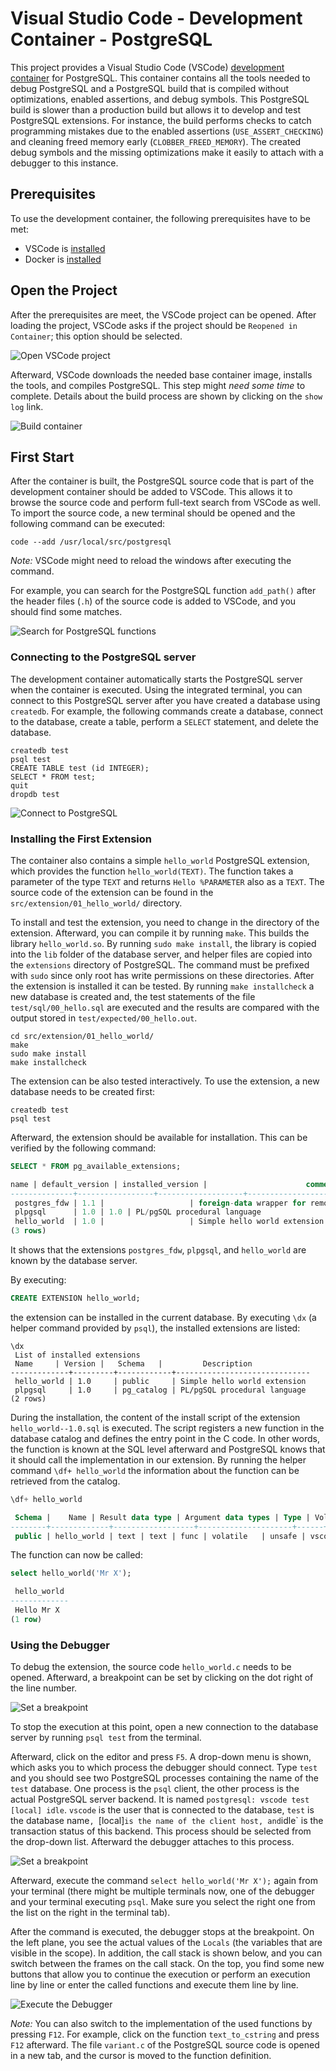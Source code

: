 # Visual Studio Code - Development Container - PostgreSQL

This project provides a Visual Studio Code (VSCode) [development container](https://code.visualstudio.com/docs/devcontainers/containers) for PostgreSQL. This container contains all the tools needed to debug PostgreSQL and a PostgreSQL build that is compiled without optimizations, enabled assertions, and debug symbols. This PostgreSQL build is slower than a production build but allows it to develop and test PostgreSQL extensions. For instance, the build performs checks to catch programming mistakes due to the enabled assertions (`USE_ASSERT_CHECKING`) and cleaning freed memory early (`CLOBBER_FREED_MEMORY`). The created debug symbols and the missing optimizations make it easily to attach with a debugger to this instance.

## Prerequisites

To use the development container, the following prerequisites have to be met:

* VSCode is [installed](https://code.visualstudio.com/Download)
* Docker is [installed](https://code.visualstudio.com/docs/devcontainers/tutorial#_install-docker)

## Open the Project

After the prerequisites are meet, the VSCode project can be opened. After loading the project, VSCode asks if the project should be `Reopened in Container`; this option should be selected.

![Open VSCode project](./docs/images/open_container.png)

Afterward, VSCode downloads the needed base container image, installs the tools, and compiles PostgreSQL. This step might _need some time_ to complete. Details about the build process are shown by clicking on the `show log` link.

![Build container](./docs/images/build_container.png)

## First Start

After the container is built, the PostgreSQL source code that is part of the development container should be added to VSCode. This allows it to browse the source code and perform full-text search from VSCode as well. To import the source code, a new terminal should be opened and the following command can be executed:

```
code --add /usr/local/src/postgresql
```

_Note:_ VSCode might need to reload the windows after executing the command.

For example, you can search for the PostgreSQL function `add_path()` after the header files (`.h`) of the source code is added to VSCode, and you should find some matches.

![Search for PostgreSQL functions](./docs/images/search.png)


### Connecting to the PostgreSQL server

The development container automatically starts the PostgreSQL server when the container is executed. Using the integrated terminal, you can connect to this PostgreSQL server after you have created a database using `createdb`. For example, the following commands create a database, connect to the database, create a table, perform a `SELECT` statement, and delete the database.

```
createdb test
psql test
CREATE TABLE test (id INTEGER);
SELECT * FROM test;
quit
dropdb test
```

![Connect to PostgreSQL](./docs/images/connect_psql.png)

### Installing the First Extension

The container also contains a simple `hello_world` PostgreSQL extension, which provides the function `hello_world(TEXT)`. The function takes a parameter of the type `TEXT` and returns `Hello %PARAMETER` also as a `TEXT`. The source code of the extension can be found in the `src/extension/01_hello_world/` directory.

To install and test the extension, you need to change in the directory of the extension. Afterward, you can compile it by running `make`. This builds the library `hello_world.so`. By running `sudo make install`, the library is copied into the `lib` folder of the database server, and helper files are copied into the `extensions` directory of PostgreSQL. The command must be prefixed with `sudo` since only root has write permissions on these directories. After the extension is installed it can be tested. By running `make installcheck` a new database is created and, the test statements of the file `test/sql/00_hello.sql` are executed and the results are compared with the output stored in `test/expected/00_hello.out`.

```
cd src/extension/01_hello_world/
make
sudo make install
make installcheck
```

The extension can be also tested interactively. To use the extension, a new database needs to be created first:

```
createdb test
psql test
```

Afterward, the extension should be available for installation. This can be verified by the following command:

```sql
SELECT * FROM pg_available_extensions;

name | default_version | installed_version |                      comment                       
--------------+-----------------+-------------------+----------------------------------------------------
 postgres_fdw | 1.1 |                   | foreign-data wrapper for remote PostgreSQL servers
 plpgsql      | 1.0 | 1.0 | PL/pgSQL procedural language
 hello_world  | 1.0 |                   | Simple hello world extension
(3 rows)
```

It shows that the extensions `postgres_fdw`, `plpgsql`, and `hello_world` are known by the database server.

By executing:

```sql
CREATE EXTENSION hello_world;
```

the extension can be installed in the current database. By executing `\dx` (a helper command provided by `psql`), the installed extensions are listed:

```
\dx
 List of installed extensions
 Name     | Version |   Schema   |         Description          
-------------+---------+------------+------------------------------
 hello_world | 1.0     | public     | Simple hello world extension
 plpgsql     | 1.0     | pg_catalog | PL/pgSQL procedural language
(2 rows)
```

During the installation, the content of the install script of the extension `hello_world--1.0.sql` is executed. The script registers a new function in the database catalog and defines the entry point in the C code. In other words, the function is known at the SQL level afterward and PostgreSQL knows that it should call the implementation in our extension. By running the helper command `\df+ hello_world` the information about the function can be retrieved from the catalog.

```sql
\df+ hello_world

 Schema |    Name | Result data type | Argument data types | Type | Volatility | Parallel | Owner | Security | Access privileges | Language | Internal name | Description 
--------+-------------+------------------+---------------------+------+------------+----------+--------+----------+-------------------+----------+---------------+-------------
 public | hello_world | text | text | func | volatile   | unsafe | vscode | invoker  |                   | c        | hello_world   | 
```

The function can now be called:

```sql
select hello_world('Mr X');

 hello_world 
-------------
 Hello Mr X
(1 row)
```

### Using the Debugger
To debug the extension, the source code `hello_world.c` needs to be opened. Afterward, a breakpoint can be set by clicking on the dot right of the line number.

![Set a breakpoint](./docs/images/set_breakpoint.png)

To stop the execution at this point, open a new connection to the database server by running `psql test` from the terminal.

Afterward, click on the editor and press `F5`. A drop-down menu is shown, which asks you to which process the debugger should connect. Type `test` and you should see two PostgreSQL processes containing the name of the `test` database. One process is the `psql` client, the other process is the actual PostgreSQL server backend. It is named `postgresql: vscode test [local] idle`. `vscode` is the user that is connected to the database, `test` is the database name`, `[local]` is the name of the client host, and `idle` is the transaction status of this backend. This process should be selected from the drop-down list. Afterward the debugger attaches to this process.

![Set a breakpoint](./docs/images/attach_debugger.png)

Afterward, execute the command `select hello_world('Mr X');` again from your terminal (there might be multiple terminals now, one of the debugger and your terminal executing `psql`. Make sure you select the right one from the list on the right in the terminal tab).

After the command is executed, the debugger stops at the breakpoint. On the left plane, you see the actual values of the `Locals` (the variables that are visible in the scope). In addition, the call stack is shown below, and you can switch between the frames on the call stack. On the top, you find some new buttons that allow you to continue the execution or perform an execution line by line or enter the called functions and execute them line by line.

![Execute the Debugger](./docs/images/execute_debugger.png)


_Note:_ You can also switch to the implementation of the used functions by pressing `F12`. For example, click on the function `text_to_cstring` and press `F12` afterward. The file `variant.c` of the PostgreSQL source code is opened in a new tab, and the cursor is moved to the function definition.